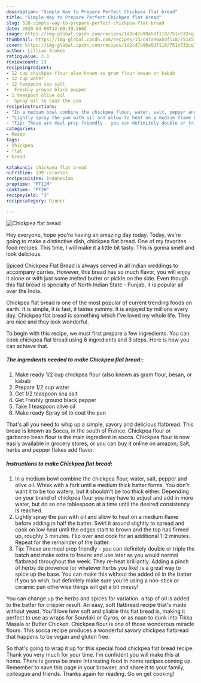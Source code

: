 ```yaml
---
description: "Simple Way to Prepare Perfect Chickpea flat bread"
title: "Simple Way to Prepare Perfect Chickpea flat bread"
slug: 528-simple-way-to-prepare-perfect-chickpea-flat-bread
date: 2020-04-08T12:00:39.260Z
image: https://img-global.cpcdn.com/recipes/1d2c47a90a5df118/751x532cq70/chickpea-flat-bread-recipe-main-photo.jpg
thumbnail: https://img-global.cpcdn.com/recipes/1d2c47a90a5df118/751x532cq70/chickpea-flat-bread-recipe-main-photo.jpg
cover: https://img-global.cpcdn.com/recipes/1d2c47a90a5df118/751x532cq70/chickpea-flat-bread-recipe-main-photo.jpg
author: Lillian Stokes
ratingvalue: 3.1
reviewcount: 13
recipeingredient:
- 12 cup chickpea flour also known as gram flour besan or kabab
- 12 cup water
- 12 teaspoon sea salt
-  Freshly ground black pepper
- 1 teaspoon olive oil
-  Spray oil to coat the pan
recipeinstructions:
- "In a medium bowl combine the chickpea flour, water, salt, pepper and olive oil. Whisk with a fork until a medium thick batter forms. You don&#39;t want it to be too watery, but it shouldn&#39;t be too thick either. Depending on your brand of chickpea flour you may have to adjust and add in more water, but do so one tablespoon at a time until the desired consistency is reached."
- "Lightly spray the pan with oil and allow to heat on a medium flame before adding in half the batter. Swirl it around slightly to spread and cook on low heat until the edges start to brown and the top has firmed up, roughly 3 minutes. Flip over and cook for an additional 1-2 minutes. Repeat for the remainder of the batter."
- "Tip: These are meal prep friendly - you can definitely double or triple the batch and make extra to freeze and use later as you would normal flatbread throughout the week. They re-heat brilliantly. Adding a pinch of herbs de provence (or whatever herbs you like) is a great way to spice up the base. You can make this without the added oil in the batter if you so wish, but definitely make sure you’re using a non-stick or ceramic pan otherwise things will get a bit messy!"
categories:
- Resep
tags:
- chickpea
- flat
- bread

katakunci: chickpea flat bread
nutrition: 139 calories
recipecuisine: Indonesian
preptime: "PT11M"
cooktime: "PT2H"
recipeyield: "3"
recipecategory: Dinner

---
```



![Chickpea flat bread](https://img-global.cpcdn.com/recipes/1d2c47a90a5df118/751x532cq70/chickpea-flat-bread-recipe-main-photo.jpg)

Hey everyone, hope you're having an amazing day today. Today, we're going to make a distinctive dish, chickpea flat bread. One of my favorites food recipes. This time, I will make it a little bit tasty. This is gonna smell and look delicious.

Spiced Chickpea Flat Bread is always served in all Indian weddings to accompany curries. However, this bread has so much flavor, you will enjoy it alone or with just some melted butter or pickle on the side. Even though this flat bread is specialty of North Indian State - Punjab, it is popular all over the India.

Chickpea flat bread is one of the most popular of current trending foods on earth. It is simple, it is fast, it tastes yummy. It is enjoyed by millions every day. Chickpea flat bread is something which I've loved my whole life. They are nice and they look wonderful.


To begin with this recipe, we must first prepare a few ingredients. You can cook chickpea flat bread using 6 ingredients and 3 steps. Here is how you can achieve that.

##### The ingredients needed to make Chickpea flat bread::

1. Make ready 1/2 cup chickpea flour (also known as gram flour, besan, or kabab
1. Prepare 1/2 cup water
1. Get 1/2 teaspoon sea salt
1. Get  Freshly ground black pepper
1. Take 1 teaspoon olive oil
1. Make ready  Spray oil to coat the pan


That&#39;s all you need to whip up a simple, savory and delicious flatbread. This bread is known as Socca, in the south of France. Chickpea flour or garbanzo bean flour is the main ingredient in socca. Chickpea flour is now easily available in grocery stores, or you can buy it online on amazon; Salt, herbs and pepper flakes add flavor. 

##### Instructions to make Chickpea flat bread:

1. In a medium bowl combine the chickpea flour, water, salt, pepper and olive oil. Whisk with a fork until a medium thick batter forms. You don&#39;t want it to be too watery, but it shouldn&#39;t be too thick either. Depending on your brand of chickpea flour you may have to adjust and add in more water, but do so one tablespoon at a time until the desired consistency is reached.
1. Lightly spray the pan with oil and allow to heat on a medium flame before adding in half the batter. Swirl it around slightly to spread and cook on low heat until the edges start to brown and the top has firmed up, roughly 3 minutes. Flip over and cook for an additional 1-2 minutes. Repeat for the remainder of the batter.
1. Tip: These are meal prep friendly - you can definitely double or triple the batch and make extra to freeze and use later as you would normal flatbread throughout the week. They re-heat brilliantly.
Adding a pinch of herbs de provence (or whatever herbs you like) is a great way to spice up the base.
You can make this without the added oil in the batter if you so wish, but definitely make sure you’re using a non-stick or ceramic pan otherwise things will get a bit messy!


You can change up the herbs and spices for variation. a tsp of oil is added to the batter for crispier result. An easy, soft flatbread recipe that&#39;s made without yeast. You&#39;ll love how soft and pliable this flat bread is, making it perfect to use as wraps for Souvlaki or Gyros, or as naan to dunk into Tikka Masala or Butter Chicken. Chickpea flour is one of those wonderous miracle flours. This socca recipe produces a wonderful savory chickpea flatbread that happens to be vegan and gluten free. 

So that's going to wrap it up for this special food chickpea flat bread recipe. Thank you very much for your time. I'm confident you will make this at home. There is gonna be more interesting food in home recipes coming up. Remember to save this page in your browser, and share it to your family, colleague and friends. Thanks again for reading. Go on get cooking!
